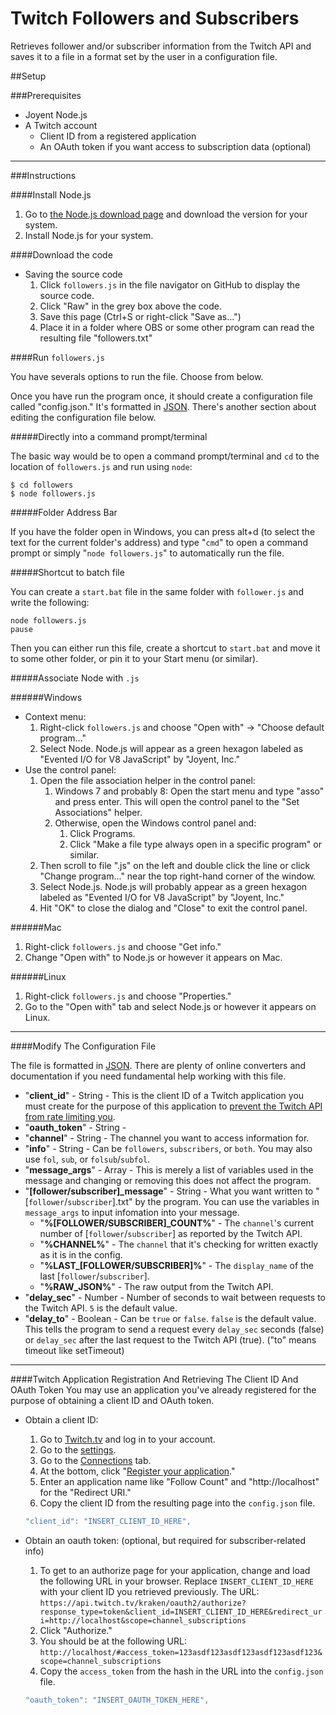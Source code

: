 Twitch Followers and Subscribers
================================

Retrieves follower and/or subscriber information from the Twitch API and saves it to a file in a format set by the user in a configuration file.


##Setup

###Prerequisites
* Joyent Node.js
* A Twitch account
   * Client ID from a registered application
   * An OAuth token if you want access to subscription data (optional)

---
###Instructions

####Install Node.js

1. Go to [the Node.js download page](http://nodejs.org/download/) and download the version for your system.
1. Install Node.js for your system.

####Download the code

* Saving the source code
   1. Click `followers.js` in the file navigator on GitHub to display the source code.
   1. Click "Raw" in the grey box above the code.
   1. Save this page (Ctrl+S or right-click "Save as...")
   1. Place it in a folder where OBS or some other program can read the resulting file "followers.txt"

####Run `followers.js`

You have severals options to run the file. Choose from below.

Once you have run the program once, it should create a configuration file called "config.json." It's formatted in [JSON](http://json.org/). There's another section about editing the configuration file below.

#####Directly into a command prompt/terminal

The basic way would be to open a command prompt/terminal and `cd` to the location of `followers.js` and run using `node`:

```
$ cd followers
$ node followers.js
```

#####Folder Address Bar

If you have the folder open in Windows, you can press alt+d (to select the text for the current folder's address) and type "`cmd`" to open a command prompt or simply "`node followers.js`" to automatically run the file.

#####Shortcut to batch file

You can create a `start.bat` file in the same folder with `follower.js` and write the following:

```
node followers.js
pause
```

Then you can either run this file, create a shortcut to `start.bat` and move it to some other folder, or pin it to your Start menu (or similar).

#####Associate Node with `.js`

######Windows

* Context menu:
    1. Right-click `followers.js` and choose "Open with" -> "Choose default program..."
    1. Select Node. Node.js will appear as a green hexagon labeled as "Evented I/O for V8 JavaScript" by "Joyent, Inc."
* Use the control panel:
    1. Open the file association helper in the control panel:
        1. Windows 7 and probably 8: Open the start menu and type "asso" and press enter. This will open the control panel to the "Set Associations" helper.
        1. Otherwise, open the Windows control panel and:
            1. Click Programs.
            1. Click "Make a file type always open in a specific program" or similar.
    1. Then scroll to file ".js" on the left and double click the line or click "Change program..." near the top right-hand corner of the window.
    1. Select Node.js. Node.js will probably appear as a green hexagon labeled as "Evented I/O for V8 JavaScript" by "Joyent, Inc."
    1. Hit "OK" to close the dialog and "Close" to exit the control panel.

######Mac

1. Right-click `followers.js` and choose "Get info."
1. Change "Open with" to Node.js or however it appears on Mac.

######Linux

1. Right-click `followers.js` and choose "Properties."
1. Go to the "Open with" tab and select Node.js or however it appears on Linux.

---
####Modify The Configuration File

The file is formatted in [JSON](http://json.org/). There are plenty of online converters and documentation if you need fundamental help working with this file.

* "**client_id**" - String - This is the client ID of a Twitch application you must create for the purpose of this application to [prevent the Twitch API from rate limiting you](https://github.com/justintv/twitch-api#rate-limits).
* "**oauth_token**" - String - 
* "**channel**" - String - The channel you want to access information for.
* "**info**" - String - Can be `followers`, `subscribers`, or `both`. You may also use `fol`, `sub`, or `folsub`/`subfol`.
* "**message_args**" - Array - This is merely a list of variables used in the message and changing or removing this does not affect the program.
* "**[follower/subscriber]_message**" - String - What you want written to "[`follower`/`subscriber`].txt" by the program. You can use the variables in `message_args` to input infomation into your message.
  * "**%[FOLLOWER/SUBSCRIBER]_COUNT%**" - The `channel`'s current number of [`follower`/`subscriber`] as reported by the Twitch API.
  * "**%CHANNEL%**" - The `channel` that it's checking for written exactly as it is in the config.
  * "**%LAST_[FOLLOWER/SUBSCRIBER]%**" - The `display_name` of the last [`follower`/`subscriber`].
  * "**%RAW_JSON%**" - The raw output from the Twitch API.
* "**delay_sec**" - Number - Number of seconds to wait between requests to the Twitch API. `5` is the default value.
* "**delay_to**" - Boolean - Can be `true` or `false`. `false` is the default value. This tells the program to send a request every `delay_sec` seconds (false) or `delay_sec` after the last request to the Twitch API (true). ("to" means timeout like setTimeout)

---
####Twitch Application Registration And Retrieving The Client ID And OAuth Token
You may use an application you've already registered for the purpose of obtaining a client ID and OAuth token.

* Obtain a client ID:
  1. Go to [Twitch.tv](http://twitch.tv) and log in to your account.
  1. Go to the [settings](http://www.twitch.tv/settings).
  1. Go to the [Connections](http://www.twitch.tv/settings/connections) tab.
  1. At the bottom, click "[Register your application](http://www.twitch.tv/kraken/oauth2/clients/new)."
  1. Enter an application name like "Follow Count" and "http://localhost" for the "Redirect URI."
  1. Copy the client ID from the resulting page into the `config.json` file.
  
  ```javascript
  "client_id": "INSERT_CLIENT_ID_HERE",
  ```

* Obtain an oauth token: (optional, but required for subscriber-related info)
  1. To get to an authorize page for your application, change and load the following URL in your browser. Replace `INSERT_CLIENT_ID_HERE` with your client ID you retrieved previously. The URL: `https://api.twitch.tv/kraken/oauth2/authorize?response_type=token&client_id=INSERT_CLIENT_ID_HERE&redirect_uri=http://localhost&scope=channel_subscriptions`
  1. Click "Authorize."
  1. You should be at the following URL: `http://localhost/#access_token=123asdf123asdf123asdf123asdf123&scope=channel_subscriptions`
  1. Copy the `access_token` from the hash in the URL into the `config.json` file.
  
  ```javascript
  "oauth_token": "INSERT_OAUTH_TOKEN_HERE",
  ```
